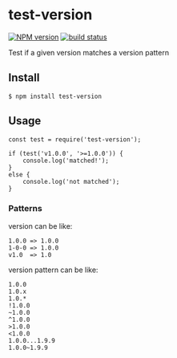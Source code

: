 # test-version
[![NPM version][npm-image]][npm-url]
[![build status][travis-image]][travis-url]

Test if a given version matches a version pattern

## Install

```
$ npm install test-version
```

## Usage

```
const test = require('test-version');

if (test('v1.0.0', '>=1.0.0')) {
    console.log('matched!');
}
else {
    console.log('not matched');
}
```

### Patterns

version can be like:

```
1.0.0 => 1.0.0
1-0-0 => 1.0.0
v1.0  => 1.0
```

version pattern can be like:

```
1.0.0
1.0.x
1.0.*
!1.0.0
~1.0.0
^1.0.0
>1.0.0
<1.0.0
1.0.0...1.9.9
1.0.0~1.9.9
```

[npm-image]: https://img.shields.io/npm/v/test-version.svg
[travis-image]: https://travis-ci.org/viRingbells/test-version.svg?branch=master
[npm-url]: https://www.npmjs.com/package/test-version
[travis-url]: https://travis-ci.org/viRingbells/test-version
